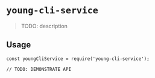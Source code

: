 # `young-cli-service`

> TODO: description

## Usage

```
const youngCliService = require('young-cli-service');

// TODO: DEMONSTRATE API
```
